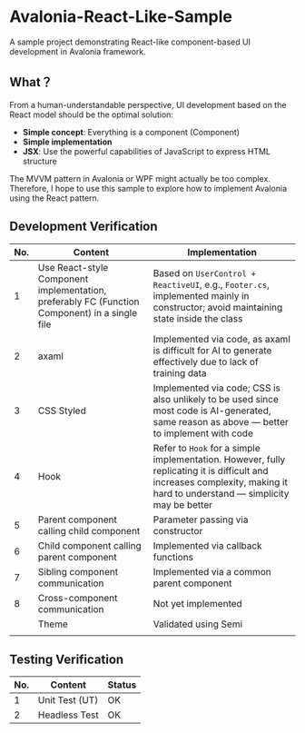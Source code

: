 # Avalonia-React-Like-Sample

A sample project demonstrating React-like component-based UI development in Avalonia framework.

## What？

From a human-understandable perspective, UI development based on the React model should be the optimal solution:

- **Simple concept**: Everything is a component (Component)
- **Simple implementation**
- **JSX**: Use the powerful capabilities of JavaScript to express HTML structure

The MVVM pattern in Avalonia or WPF might actually be too complex. Therefore, I hope to use this sample to explore how to implement Avalonia using the React pattern.

## Development Verification

| No. | Content                                                  | Implementation                                                                 |
|-----|-----------------------------------------------------------|--------------------------------------------------------------------------------|
| 1   | Use React-style Component implementation, preferably FC (Function Component) in a single file | Based on `UserControl + ReactiveUI`, e.g., `Footer.cs`, implemented mainly in constructor; avoid maintaining state inside the class |
| 2   | axaml                                                     | Implemented via code, as axaml is difficult for AI to generate effectively due to lack of training data |
| 3   | CSS Styled                                                | Implemented via code; CSS is also unlikely to be used since most code is AI-generated, same reason as above — better to implement with code |
| 4   | Hook                                                      | Refer to `Hook` for a simple implementation. However, fully replicating it is difficult and increases complexity, making it hard to understand — simplicity may be better |
| 5   | Parent component calling child component                  | Parameter passing via constructor                                              |
| 6   | Child component calling parent component                  | Implemented via callback functions                                             |
| 7   | Sibling component communication                           | Implemented via a common parent component                                      |
| 8   | Cross-component communication                             | Not yet implemented                                                            |
|     | Theme                                                     | Validated using Semi                                                           |
|     |                                                           |                                                                                |

## Testing Verification

| No. | Content         | Status |
|-----|------------------|--------|
| 1   | Unit Test (UT)   | OK     |
| 2   | Headless Test    | OK     |
 